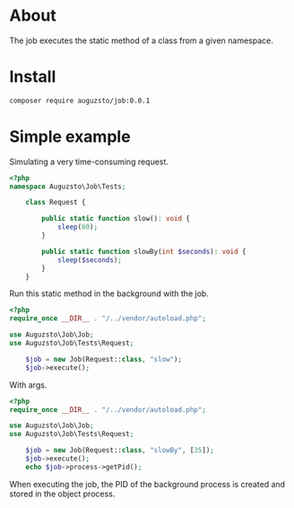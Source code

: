 # About
The job executes the static method of a class from a given namespace.

# Install
```sh
composer require auguzsto/job:0.0.1
```

# Simple example
Simulating a very time-consuming request.
```php
<?php
namespace Auguzsto\Job\Tests;

    class Request {

        public static function slow(): void {
            sleep(60);
        }

        public static function slowBy(int $seconds): void {
            sleep($seconds);
        }
    }
```
Run this static method in the background with the job.
```php
<?php
require_once __DIR__ . "/../vendor/autoload.php";

use Auguzsto\Job\Job;
use Auguzsto\Job\Tests\Request;

    $job = new Job(Request::class, "slow");
    $job->execute();
```

With args.
```php
<?php
require_once __DIR__ . "/../vendor/autoload.php";

use Auguzsto\Job\Job;
use Auguzsto\Job\Tests\Request;

    $job = new Job(Request::class, "slowBy", [35]);
    $job->execute();
    echo $job->process->getPid();
```
When executing the job, the PID of the background process is created and stored in the object process.
